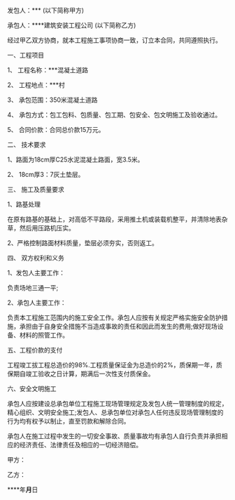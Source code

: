 
 


发包人：*** (以下简称甲方)


承包人：****建筑安装工程公司 (以下简称乙方)


经过甲乙双方协商，就本工程施工事项协商一致，订立本合同，共同遵照执行。


一、工程项目


1、 工程名称：***混凝土道路


2、 工程地点：***村


3、 承包范围：350米混凝土道路


4、 承包方式：包工包料、包质量、包工期、包安全、包文明施工及验收通过。


5、 合同价款：合同总价款15万元。


二、 技术要求


1、路面为18cm厚C25水泥混凝土路面，宽3.5米。


2、 18cm厚3：7灰土垫层。


三、 施工及质量要求


1、路基处理


在原有路基的基础上，对高低不平路段，采用推土机或装载机整平，并清除地表杂草，然后用压路机压实。


2、严格控制路面材料质量，垫层必须夯实，否则返工。


四、 双方权利和义务


1、发包人主要工作：


负责场地三通一平;


2、承包人主要工作：


负责本工程施工范围内的施工安全工作。承包人应按有关规定严格实施安全防护措施，承担由于自身安全措施不当造成事故的责任和因此而发生的费用;做好现场设备、材料的照管工作。


五、工程价款的支付


工程竣工拔工程总造价的98%.工程质量保证金为总造价的2%，质保期一年，质保期自竣工验收之日计算，期满后一次性支付质保金。


六、安全文明施工


承包人应按建设总承包单位工程施工现场管理规定及发包人统一管理制度的规定，精心组织、文明安全施工;发包人、总承包单位对承包人任何违反现场管理制度的行为均有权予以制止，直至罚款和解除合同。


承包人在施工过程中发生的一切安全事故、质量事故均有承包人自行负责并承担相应的经济责任、法律责任及相应的一切经济赔偿。


甲方：         



乙方：         



****年**月**日
 


 

 
 
 
 
 
  


  
 

  


  


  
 
 
 
 

